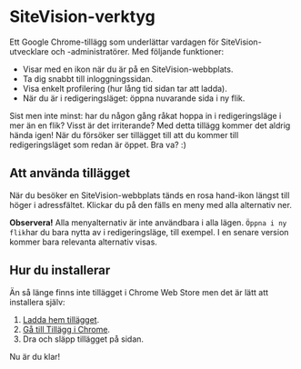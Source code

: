 # SiteVision-verktyg

Ett Google Chrome-tillägg som underlättar vardagen för SiteVision-utvecklare och -administratörer. Med följande funktioner:

* Visar med en ikon när du är på en SiteVision-webbplats.
* Ta dig snabbt till inloggningssidan.
* Visa enkelt profilering (hur lång tid sidan tar att ladda).
* När du är i redigeringsläget: öppna nuvarande sida i ny flik.

Sist men inte minst: har du någon gång råkat hoppa in i redigeringsläge i mer än en flik? Visst är det irriterande? Med detta tillägg kommer det aldrig hända igen! När du försöker ser tillägget till att du kommer till redigeringsläget som redan är öppet. Bra va? :)

## Att använda tillägget

När du besöker en SiteVision-webbplats tänds en rosa hand-ikon längst till höger i adressfältet. Klickar du på den fälls en meny med alla alternativ ner.

**Observera!** Alla menyalternativ är inte användbara i alla lägen. `Öppna i ny flik`har du bara nytta av i redigeringsläge, till exempel. I en senare version kommer bara relevanta alternativ visas.

## Hur du installerar

Än så länge finns inte tillägget i Chrome Web Store men det är lätt att installera själv:

1. [Ladda hem tillägget](https://github.com/svendahlstrand/sitevision-tools/raw/builds/sitevision-tools.crx).
2. [Gå till Tillägg i Chrome](chrome://extensions).
3. Dra och släpp tillägget på sidan.

Nu är du klar!